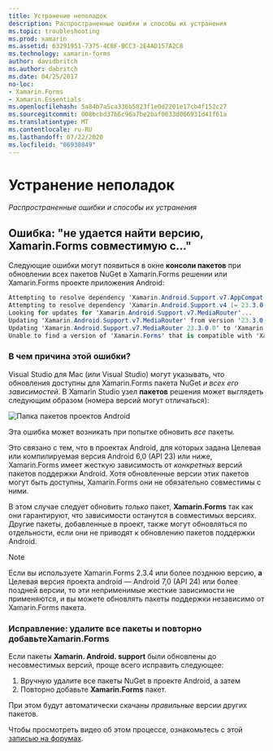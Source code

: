 ```yaml
---
title: Устранение неполадок
description: Распространенные ошибки и способы их устранения
ms.topic: troubleshooting
ms.prod: xamarin
ms.assetid: 63291951-7375-4CBF-BCC3-2E4AD157A2C8
ms.technology: xamarin-forms
author: davidbritch
ms.author: dabritch
ms.date: 04/25/2017
no-loc:
- Xamarin.Forms
- Xamarin.Essentials
ms.openlocfilehash: 5a84b7a5ca336b5823f1e0d2201e17cb4f152c27
ms.sourcegitcommit: 008bcbd37b6c96a7be2baf0633d066931d41f61a
ms.translationtype: MT
ms.contentlocale: ru-RU
ms.lasthandoff: 07/22/2020
ms.locfileid: "86930849"
---
```

# <a name="troubleshooting"></a>Устранение неполадок

_Распространенные ошибки и способы их устранения_

## <a name="error-unable-to-find-a-version-of-xamarinforms-compatible-with"></a>Ошибка: "не удается найти версию, Xamarin.Forms совместимую с..."

Следующие ошибки могут появиться в окне **консоли пакетов** при обновлении всех пакетов NuGet в Xamarin.Forms решении или Xamarin.Forms проекте приложения Android:

```csharp
Attempting to resolve dependency 'Xamarin.Android.Support.v7.AppCompat (= 23.3.0.0)'.
Attempting to resolve dependency 'Xamarin.Android.Support.v4 (= 23.3.0.0)'.
Looking for updates for 'Xamarin.Android.Support.v7.MediaRouter'...
Updating 'Xamarin.Android.Support.v7.MediaRouter' from version '23.3.0.0' to '23.3.1.0' in project 'Todo.Droid'.
Updating 'Xamarin.Android.Support.v7.MediaRouter 23.3.0.0' to 'Xamarin.Android.Support.v7.MediaRouter 23.3.1.0' failed.
Unable to find a version of 'Xamarin.Forms' that is compatible with 'Xamarin.Android.Support.v7.MediaRouter 23.3.0.0'.
```

### <a name="what-causes-this-error"></a>В чем причина этой ошибки?

Visual Studio для Mac (или Visual Studio) могут указывать, что обновления доступны для Xamarin.Forms пакета NuGet *и всех его зависимостей*. В Xamarin Studio узел **пакетов** решения может выглядеть следующим образом (номера версий могут отличаться):

![Папка пакетов проектов Android](images/updates-available.png)

Эта ошибка может возникать при попытке обновить _все_ пакеты.

Это связано с тем, что в проектах Android, для которых задана Целевая или компилируемая версия Android 6,0 (API 23) или ниже, Xamarin.Forms имеет жесткую зависимость от *конкретных* версий пакетов поддержки Android. Хотя обновленные версии этих пакетов могут быть доступны, Xamarin.Forms они не обязательно совместимы с ними.

В этом случае следует обновить _только_ пакет, **Xamarin.Forms** так как они гарантируют, что зависимости останутся в совместимых версиях. Другие пакеты, добавленные в проект, также могут обновляться по отдельности, если они не приводят к обновлению пакетов поддержки Android.

> [!NOTE]
> Если вы используете Xamarin.Forms 2.3.4 или более позднюю версию, **а** Целевая версия проекта android — Android 7,0 (API 24) или более поздней версии, то эти неприменимые жесткие зависимости не применяются, и вы можете обновлять пакеты поддержки независимо от Xamarin.Forms пакета.

### <a name="fix-remove-all-packages-and-re-add-xamarinforms"></a>Исправление: удалите все пакеты и повторно добавьтеXamarin.Forms

Если пакеты **Xamarin. Android. support** были обновлены до несовместимых версий, проще всего исправить следующее:

1. Вручную удалите все пакеты NuGet в проекте Android, а затем
2. Повторно добавьте **Xamarin.Forms** пакет.

При этом будут автоматически скачаны *правильные* версии других пакетов.

Чтобы просмотреть видео об этом процессе, ознакомьтесь с этой [записью на форумах](https://forums.xamarin.com/discussion/comment/170012/#Comment_170012).
